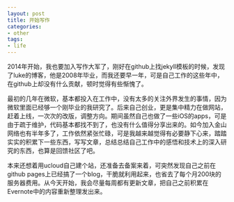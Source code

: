 ```yaml
---
layout: post
title: 开始写作
categories:
- other
tags:
- life
---
```


2014年开始，我也要加入写作大军了，刚好在github上找jekyll模板的时候，发现了luke的博客，他是2008年毕业，而我还要早一年，可是自己工作的这些年中，在github上却没有什么贡献，顿时觉得有些惭愧了。

最初的几年在微软，基本都投入在工作中，没有太多的关注外界发生的事情，因为微软里面已经够一个刚毕业的我研究了。后来自己创业，更是集中精力在做网站，赶着上线，一次次的改版，调整方向。期间虽然自己也做了一些iOS的apps，可是由于疏于维护，代码基本都找不到了，也没有什么值得分享出来的。如今加入金山网络也有半年多了，工作依然紧张忙碌，可是我越来越觉得有必要静下心来，踏踏实实的积累下一些东西，写写文章，总结总结自己工作中的感悟和技术上的深入研究的东西，也算是回馈社区了吧。

本来还想着用ucloud自己建个站，还准备去备案来着，可突然发现自己之前在github pages上已经搞了一个blog，干脆就利用起来，也省去了每个月200块的服务器费用。从今天开始，我会尽量每周都有更新文章，把自己之前积累在Evernote中的内容重新整理发出来。
